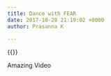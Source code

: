 ```yaml
---
title: Dance with FEAR
date: 2017-10-28 21:19:02 +0000
author: Prasanna K

---
```

{{<youtube wBRnzPuwepA>}}

Amazing Video